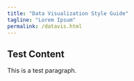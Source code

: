 ```yaml
---
title: "Data Visualization Style Guide"
tagline: "Lorem Ipsum"
permalink: /datavis.html
---
```


## Test Content

This is a test paragraph.
